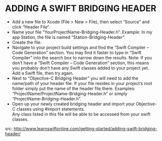 # ADDING A SWIFT BRIDGING HEADER

* Add a new file to Xcode (File > New > File), then select “Source” and click “Header File“.
* Name your file “YourProjectName-Bridging-Header.h”.  Example: In my app Station, the file is named “Station-Bridging-Header”.
* Create the file.
* Navigate to your project build settings and find the “Swift Compiler – Code Generation” section.  You may find it faster to type in “Swift Compiler” into the search box to narrow down the results.  Note: If you don’t have a “Swift Compiler – Code Generation” section, this means you probably don’t have any Swift classes added to your project yet.  Add a Swift file, then try again.
* Next to “Objective-C Bridging Header” you will need to add the name/path of your header file.  If your file resides in your project’s root folder simply put the name of the header file there.  Examples:  “ProjectName/ProjectName-Bridging-Header.h” or simply “ProjectName-Bridging-Header.h”.
* Open up your newly created bridging header and import your Objective-C classes using #import statements.  
  Any class listed in this file will be able to be accessed from your swift classes.
  
src: http://www.learnswiftonline.com/getting-started/adding-swift-bridging-header/
